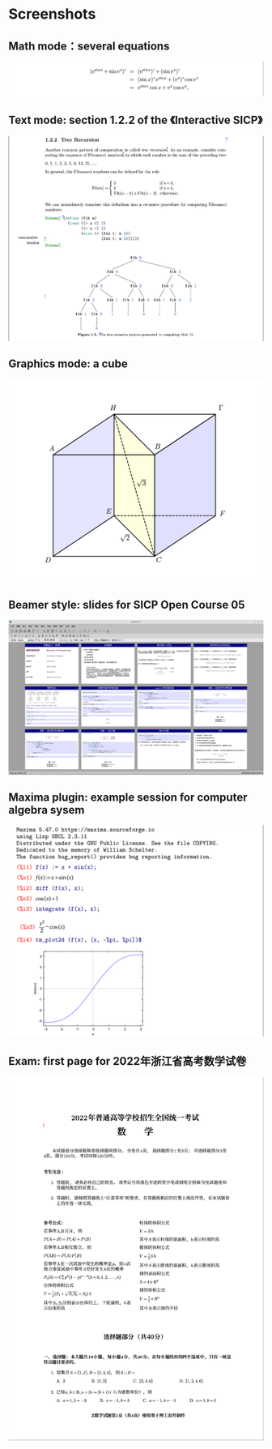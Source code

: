 # Screenshots
## Math mode：several equations
![](../images/mogan_equation.png)

## Text mode: section 1.2.2 of the 《Interactive SICP》
![](../images/mogan_structured_text.png)

## Graphics mode: a cube
![](../images/mogan_cube.png)

## Beamer style: slides for SICP Open Course 05
![](../images/mogan_slides.png)

## Maxima plugin: example session for computer algebra sysem
![](../images/mogan_maxima.png)

## Exam: first page for 2022年浙江省高考数学试卷
![](../images/mogan_exam.png)
